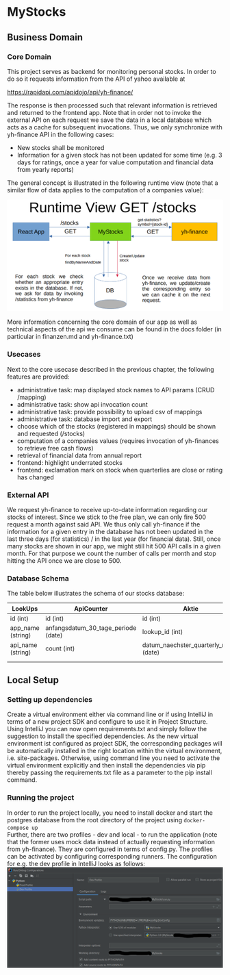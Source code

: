 # MyStocks

## Business Domain

### Core Domain
This project serves as backend for monitoring personal stocks. In order to do so
it requests information from the API of yahoo available at    

https://rapidapi.com/apidojo/api/yh-finance/

The response is then processed such that relevant information is retrieved and
returned to the frontend app. Note that in order not to invoke the external API on each
request we save the data in a local database which acts as a cache for subsequent invocations.
Thus, we only synchronize with yh-finance API in the following cases:  
  - New stocks shall be monitored
  - Information for a given stock has not been updated for some time (e.g. 3 days for ratings, once a year for value computation and financial data from yearly reports)

The general concept is illustrated in the following runtime view (note that a similar flow of data applies to the computation of a companies value):    

![img.png](docs/runtime-view.png)

More information concerning the core domain of our app as well as technical aspects of the api we consume can
be found in the docs folder (in particular in finanzen.md and yh-finance.txt)
    
### Usecases
Next to the core usecase described in the previous chapter, the following features are provided:  
- administrative task: map displayed stock names to API params (CRUD /mapping)
- administrative task: show api invocation count
- administrative task: provide possibility to upload csv of mappings
- administrative task: database import and export
- choose which of the stocks (registered in mappings) should be shown and requested (/stocks)
- computation of a companies values (requires invocation of yh-finances to retrieve free cash flows)
- retrieval of financial data from annual report
- frontend: highlight underrated stocks
- frontend: exclamation mark on stock when quarterlies are close or rating has changed
    
### External API
We request yh-finance to receive up-to-date information regarding our stocks of interest. Since we stick
to the free plan, we can only fire 500 request a month against said API. We thus only call yh-finance
if the information for a given entry in the database has not been updated in the last three days (for statistics) / in the last year (for financial data). 
Still, once many stocks are shown in our app, we might still hit 500 API calls in a given month. For that purpose
we count the number of calls per month and stop hitting the API once we are close to 500.

### Database Schema
The table below illustrates the schema of our stocks database:  

LookUps                | ApiCounter                            | Aktie                                   |
---------------------- | ------------------------------------- | --------------------------------------- |
id (int)               | id (int)                              | id (int)                                |
app_name (string)      | anfangsdatum_30_tage_periode (date)   | lookup_id (int)                         |
api_name (string)      | count (int)                           | datum_naechster_quarterly_report (date) |
                       | |                                     | aktueller_preis (double)                | 
                       | |                                     | aktiv (boolean)                         | 

## Local Setup

### Setting up dependencies
Create a virtual environment either via command line or if using IntelliJ in terms of a new project SDK
and configure to use it in Project Structure. Using IntelliJ you can now open requirements.txt and simply
follow the suggestion to install the specified dependencies. As the new virtual environment ist configured 
as project SDK, the corresponding packages will be automatically installed in the right location within the virtual
environment, i.e. site-packages. Otherwise, using command line you need to activate the virtual environment explicitly
and then install the dependencies via pip thereby passing the requirements.txt file as a parameter to the 
pip install command.

### Running the project
In order to run the project locally, you need to install docker and start the postgres database
from the root directory of the project using ```docker-compose up```    
Further, there are two profiles - dev and local - to run the application (note that the former uses mock
data instead of actually requesting information from yh-finance). They are configured in terms of config.py.
The profiles can be activated by configuring corresponding runners. The configuration for e.g. the dev profile
in IntelliJ looks as follows:
![img.png](docs/run-config.png)

